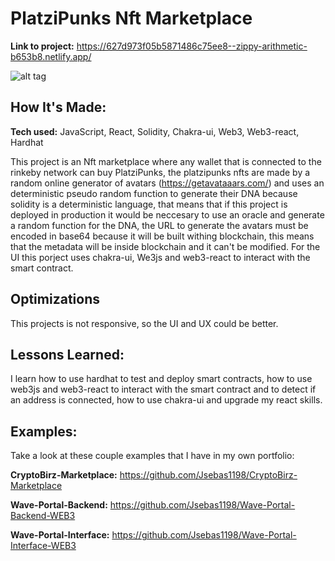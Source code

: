 # PlatziPunks Nft Marketplace

**Link to project:** https://627d973f05b5871486c75ee8--zippy-arithmetic-b653b8.netlify.app/

![alt tag](https://ibb.co/7GWWtBJ)

## How It's Made:

**Tech used:** JavaScript, React, Solidity, Chakra-ui, Web3, Web3-react, Hardhat 

This project is an Nft marketplace where any wallet that is connected to the rinkeby network can buy PlatziPunks, the platzipunks nfts are made by a random online generator of avatars (https://getavataaars.com/) and uses an deterministic pseudo random function to generate their DNA because solidity is a deterministic language, that means that if this project is deployed in production it would be neccesary to use an oracle and generate a random function for the DNA, the URL to generate the avatars must be encoded in base64 because it will be built withing blockchain, this means that the metadata will be inside blockchain and it can't be modified. For the UI this porject uses chakra-ui, We3js and web3-react to interact with the smart contract. 

## Optimizations

This projects is not responsive, so the UI and UX could be better.  

## Lessons Learned:

I  learn how to use hardhat to test and deploy smart contracts, how to use web3js and web3-react to interact with the smart contract and to detect if an address is connected, how to use chakra-ui and upgrade my react skills.

## Examples:
Take a look at these couple examples that I have in my own portfolio:

**CryptoBirz-Marketplace:** https://github.com/Jsebas1198/CryptoBirz-Marketplace

**Wave-Portal-Backend:** https://github.com/Jsebas1198/Wave-Portal-Backend-WEB3

**Wave-Portal-Interface:** https://github.com/Jsebas1198/Wave-Portal-Interface-WEB3




